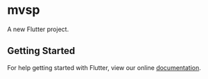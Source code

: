# mvsp

A new Flutter project.

## Getting Started

For help getting started with Flutter, view our online
[documentation](https://flutter.io/).
